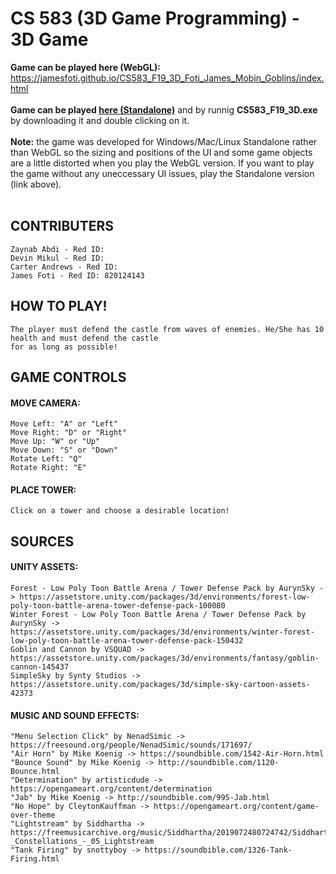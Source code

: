 # CS 583 (3D Game Programming) - 3D Game
**Game can be played here (WebGL):** https://jamesfoti.github.io/CS583_F19_3D_Foti_James_Mobin_Goblins/index.html <br/><br/>
**Game can be played [here (Standalone)](https://github.com/jamesfoti/CS583_F19_3D_Foti_James_Mobin_Goblins/tree/master/Versions/1.0)** and by runnig **CS583_F19_3D.exe** by downloading it and double clicking on it.<br/><br/>
**Note:** the game was developed for Windows/Mac/Linux Standalone rather than WebGL so the sizing and positions of the UI and some game objects are a little distorted when you play the WebGL version. If you want to play the game without any uneccessary UI issues, play the Standalone version (link above). <br/><br/>

## CONTRIBUTERS
	Zaynab Abdi - Red ID: 
	Devin Mikul - Red ID: 
	Carter Andrews - Red ID: 
	James Foti - Red ID: 820124143

## HOW TO PLAY!
	The player must defend the castle from waves of enemies. He/She has 10 health and must defend the castle 
	for as long as possible!

## GAME CONTROLS
####	MOVE CAMERA:
	Move Left: "A" or "Left"
	Move Right: "D" or "Right" 
	Move Up: "W" or "Up"
	Move Down: "S" or "Down"
	Rotate Left: "Q"
	Rotate Right: "E"

####	PLACE TOWER: 
	Click on a tower and choose a desirable location!

## SOURCES
####	UNITY ASSETS:
	Forest - Low Poly Toon Battle Arena / Tower Defense Pack by AurynSky -> https://assetstore.unity.com/packages/3d/environments/forest-low-poly-toon-battle-arena-tower-defense-pack-100080
	Winter Forest - Low Poly Toon Battle Arena / Tower Defense Pack by AurynSky -> https://assetstore.unity.com/packages/3d/environments/winter-forest-low-poly-toon-battle-arena-tower-defense-pack-150432
	Goblin and Cannon by VSQUAD -> https://assetstore.unity.com/packages/3d/environments/fantasy/goblin-cannon-145437
	SimpleSky by Synty Studios -> https://assetstore.unity.com/packages/3d/simple-sky-cartoon-assets-42373

####	MUSIC AND SOUND EFFECTS:
	"Menu Selection Click" by NenadSimic -> https://freesound.org/people/NenadSimic/sounds/171697/
	"Air Horn" by Mike Koenig -> https://soundbible.com/1542-Air-Horn.html
	"Bounce Sound" by Mike Koenig -> http://soundbible.com/1120-Bounce.html
	"Determination" by artisticdude -> https://opengameart.org/content/determination
	"Jab" by Mike Koenig -> http://soundbible.com/995-Jab.html
	"No Hope" by CleytonKauffman -> https://opengameart.org/content/game-over-theme
	"Lightstream" by Siddhartha -> https://freemusicarchive.org/music/Siddhartha/2019072480724742/Siddhartha_-_Constellations_-_05_Lightstream
	"Tank Firing" by snottyboy -> https://soundbible.com/1326-Tank-Firing.html
